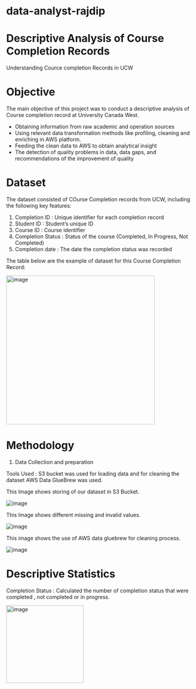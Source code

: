 # data-analyst-rajdip
# Descriptive Analysis of Course Completion Records
Understanding Cource completion Records in UCW
# Objective
The main objective of this project was to conduct a descriptive analysis of Course completion record at University Canada West.
- Obtaining information from raw academic and operation sources
- Using relevant data transformation methods like profiling, cleaning and enriching in AWS platform.
- Feeding the clean data to AWS to obtain analytical insight
- The detection of quality problems in data, data gaps, and recommendations of the improvement of quality
# Dataset
The dataset consisted of COurse Completion records from UCW, including the following key features:
1. Completion ID : Unique identifier for each completion record
2. Student ID : Student’s unique ID
3. Course ID : Course identifier
4. Completion Status : Status of the course (Completed, In Progress, Not Completed)
5. Completion date : The date the completion status was recorded

The table below are the example of dataset for this Course Completion Record:

<img width="397" alt="image" src="https://github.com/user-attachments/assets/59a4dfb0-2632-4afd-8a7f-79e798d66994" /> 

# Methodology

1. Data Collection and preparation

Tools Used : S3 bucket was used for loading data and for cleaning the dataset AWS Data GlueBrew was used.

This Image shows storing of our dataset in S3 Bucket.

![image](https://github.com/user-attachments/assets/c28d4cc9-ae61-4f52-a2ec-e6b9c12ae86d)

This Image shows different missing and invalid values.

![image](https://github.com/user-attachments/assets/51c7519a-ad10-4cec-8cd3-9dcaf462af2c)

This image shows the use of AWS data gluebrew for cleaning process.

![image](https://github.com/user-attachments/assets/235c7672-05b2-4ebf-8413-ccc2cf04634e)

# Descriptive Statistics

Completion Status : Calculated the number of completion status that were completed , not completed or in progress.

<img width="207" alt="image" src="https://github.com/user-attachments/assets/282ca1e5-cc4c-47ae-b34b-2017a9b94323" />





